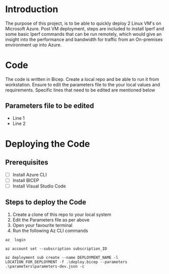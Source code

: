 
# Introduction

The purpose of this project, is to be able to quickly deploy 2 Linux VM's on Microsoft Azure. Post VM deployment, steps are included to install Iperf and some basic Iperf commands that can be run remotely, which would give an insight into the performance and bandwidth for traffic from an On-premises environment up into Azure.

# Code 

The code is written in Bicep. Create a local repo and be able to run it from workstation. Ensure to edit the parameters file to the your local values and requirements. Specific lines that need to be edited are mentioned below

## Parameters file to be edited
-  Line 1
-  Line 2

# Deploying the Code

## Prerequisites
- [ ] Install Azure CLI
- [ ] Install BICEP
- [ ] Install Visual Studio Code 

## Steps to deploy the Code
1. Create a clone of this repo to your local system
2. Edit the Parameters file as per above
3. Open your favourite terminal
4. Run the following Az CLI commands

`az  login`

`az account set --subscription subscription_ID`

`az deployment sub create --name DEPLOYMENT_NAME -l LOCATION_FOR_DEPLOYMENT -f .\deploy.bicep --parameters .\parameters\parameters-dev.json -c`